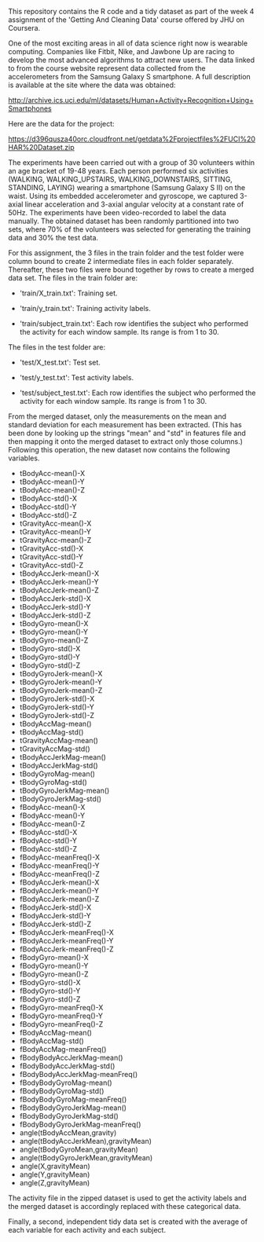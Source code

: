 This repository contains the R code and a tidy dataset as part of the week 4 assignment of the 'Getting And Cleaning Data' course offered by JHU on Coursera.

One of the most exciting areas in all of data science right now is wearable computing. Companies like Fitbit, Nike, and Jawbone Up are racing to develop the most advanced algorithms to attract new users. The data linked to from the course website represent data collected from the accelerometers from the Samsung Galaxy S smartphone. A full description is available at the site where the data was obtained:

http://archive.ics.uci.edu/ml/datasets/Human+Activity+Recognition+Using+Smartphones

Here are the data for the project:

https://d396qusza40orc.cloudfront.net/getdata%2Fprojectfiles%2FUCI%20HAR%20Dataset.zip

The experiments have been carried out with a group of 30 volunteers within an age bracket of 19-48 years. Each person performed six activities (WALKING, WALKING_UPSTAIRS, WALKING_DOWNSTAIRS, SITTING, STANDING, LAYING) wearing a smartphone (Samsung Galaxy S II) on the waist. Using its embedded accelerometer and gyroscope, we captured 3-axial linear acceleration and 3-axial angular velocity at a constant rate of 50Hz. The experiments have been video-recorded to label the data manually. The obtained dataset has been randomly partitioned into two sets, where 70% of the volunteers was selected for generating the training data and 30% the test data. 

For this assignment, the 3 files in the train folder and the test folder were column bound to create 2 intermediate files in each folder separately. Thereafter, these two files were bound together by rows to create a merged data set.
The files in the train folder are:
- 'train/X_train.txt': Training set.

- 'train/y_train.txt': Training activity labels.

- 'train/subject_train.txt': Each row identifies the subject who performed the activity for each window sample. Its range is from 1 to 30.

The files in the test folder are:

- 'test/X_test.txt': Test set.

- 'test/y_test.txt': Test activity labels.

- 'test/subject_test.txt': Each row identifies the subject who performed the activity for each window sample. Its range is from 1 to 30. 

From the merged dataset, only the measurements on the mean and standard deviation for each measurement has been extracted. (This has been done by looking up the strings "mean" and "std" in  features file and then mapping it onto the merged dataset to extract only those columns.) Following this operation, the new dataset now contains the following variables. 

-  tBodyAcc-mean()-X
-  tBodyAcc-mean()-Y
-  tBodyAcc-mean()-Z
-  tBodyAcc-std()-X
-  tBodyAcc-std()-Y
-  tBodyAcc-std()-Z
-  tGravityAcc-mean()-X
-  tGravityAcc-mean()-Y
-  tGravityAcc-mean()-Z
-  tGravityAcc-std()-X
-  tGravityAcc-std()-Y
-  tGravityAcc-std()-Z
-  tBodyAccJerk-mean()-X
-  tBodyAccJerk-mean()-Y
-  tBodyAccJerk-mean()-Z
-  tBodyAccJerk-std()-X
-  tBodyAccJerk-std()-Y
-  tBodyAccJerk-std()-Z
-  tBodyGyro-mean()-X
-  tBodyGyro-mean()-Y
-  tBodyGyro-mean()-Z
-  tBodyGyro-std()-X
-  tBodyGyro-std()-Y
-  tBodyGyro-std()-Z
-  tBodyGyroJerk-mean()-X
-  tBodyGyroJerk-mean()-Y
-  tBodyGyroJerk-mean()-Z
-  tBodyGyroJerk-std()-X
-  tBodyGyroJerk-std()-Y
-  tBodyGyroJerk-std()-Z
-  tBodyAccMag-mean()
-  tBodyAccMag-std()
-  tGravityAccMag-mean()
-  tGravityAccMag-std()
-  tBodyAccJerkMag-mean()
-  tBodyAccJerkMag-std()
-  tBodyGyroMag-mean()
-  tBodyGyroMag-std()
-  tBodyGyroJerkMag-mean()
-  tBodyGyroJerkMag-std()
-  fBodyAcc-mean()-X
-  fBodyAcc-mean()-Y
-  fBodyAcc-mean()-Z
-  fBodyAcc-std()-X
-  fBodyAcc-std()-Y
-  fBodyAcc-std()-Z
-  fBodyAcc-meanFreq()-X
-  fBodyAcc-meanFreq()-Y
-  fBodyAcc-meanFreq()-Z
-  fBodyAccJerk-mean()-X
-  fBodyAccJerk-mean()-Y
-  fBodyAccJerk-mean()-Z
-  fBodyAccJerk-std()-X
-  fBodyAccJerk-std()-Y
-  fBodyAccJerk-std()-Z
-  fBodyAccJerk-meanFreq()-X
-  fBodyAccJerk-meanFreq()-Y
-  fBodyAccJerk-meanFreq()-Z
-  fBodyGyro-mean()-X
-  fBodyGyro-mean()-Y
-  fBodyGyro-mean()-Z
-  fBodyGyro-std()-X
-  fBodyGyro-std()-Y
-  fBodyGyro-std()-Z
-  fBodyGyro-meanFreq()-X
-  fBodyGyro-meanFreq()-Y
-  fBodyGyro-meanFreq()-Z
-  fBodyAccMag-mean()
-  fBodyAccMag-std()
-  fBodyAccMag-meanFreq()
-  fBodyBodyAccJerkMag-mean()
-  fBodyBodyAccJerkMag-std()
-  fBodyBodyAccJerkMag-meanFreq()
-  fBodyBodyGyroMag-mean()
-  fBodyBodyGyroMag-std()
-  fBodyBodyGyroMag-meanFreq()
-  fBodyBodyGyroJerkMag-mean()
-  fBodyBodyGyroJerkMag-std()
-  fBodyBodyGyroJerkMag-meanFreq()
-  angle(tBodyAccMean,gravity)
-  angle(tBodyAccJerkMean),gravityMean)
-  angle(tBodyGyroMean,gravityMean)
-  angle(tBodyGyroJerkMean,gravityMean)
-  angle(X,gravityMean)
-  angle(Y,gravityMean)
-  angle(Z,gravityMean)



The activity file in the zipped dataset is used to get the activity labels and the merged dataset is accordingly replaced with these categorical data. 

Finally, a second, independent tidy data set is created with the average of each variable for each activity and each subject.
